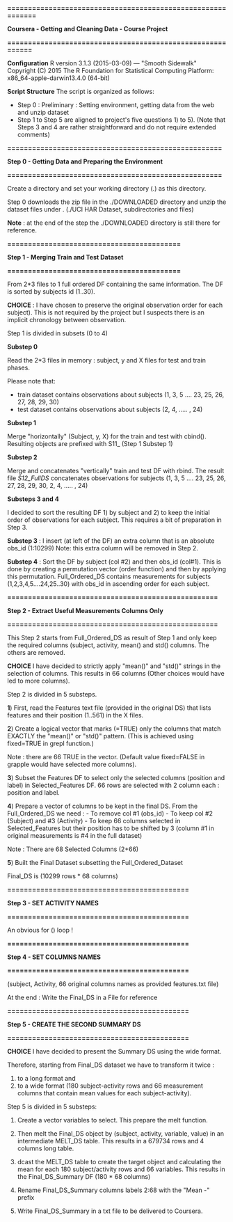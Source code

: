 **============================================================**

**Coursera - Getting and Cleaning Data - Course Project**

**===========================================================**

**Configuration**
R version 3.1.3 (2015-03-09) — "Smooth Sidewalk"
Copyright (C) 2015 The R Foundation for Statistical Computing
Platform: x86_64-apple-darwin13.4.0 (64-bit)

**Script Structure**
The script is organized as follows:
- Step 0 : Preliminary : Setting environment, getting data from the web and unzip dataset
- Step 1 to Step 5 are aligned to project's five questions 1) to 5). (Note that Steps 3 and 4 are rather straightforward and do not require extended comments)

**====================================================**

**Step 0 - Getting Data and Preparing the Environment**

**====================================================**

Create a directory and set your working directory (.) as this directory.

Step 0 downloads the zip file in the ./DOWNLOADED directory and unzip the dataset files under . (./UCI HAR Dataset, subdirectories and files)

**Note** : at the end of the step the ./DOWNLOADED directory is still there for reference.   

**==========================================**

**Step 1 - Merging Train and Test Dataset** 

**==========================================**

From 2*3 files to 1 full ordered DF containing the same information. The DF is sorted by subjects id (1..30).

**CHOICE** : I have chosen to preserve the original observation order for each subject). This is not required by the project but I suspects there is an implicit chronology between observation.

Step 1 is divided in subsets (0 to 4)

**Substep 0**

Read the 2*3 files in memory : subject, y and X files for test and train phases.

Please note that:
   - train dataset contains observations about subjects (1, 3, 5 …. 23, 25, 26, 27, 28, 29, 30)
   - test dataset contains observations about subjects (2, 4, ….. , 24)

**Substep 1**

Merge "horizontally" (Subject, y, X) for the train and test with cbind(). Resulting objects are prefixed with S11_ (Step 1 Substep 1)

**Substep 2**

Merge and concatenates "vertically" train and test DF with rbind.
The result file *S12_FullDS* concatenates observations for subjects (1, 3, 5 …. 23, 25, 26, 27, 28, 29, 30, 2, 4, ….. , 24) 

**Substeps 3 and 4**

I decided to sort the resulting DF 1) by subject and 2) to keep the initial order of observations for each subject. This requires a bit of preparation in Step 3.

**Substep 3** : I insert (at left of the DF) an extra column that is an absolute obs_id (1:10299)
Note: this extra column will be removed in Step 2.

**Substep 4** : Sort the DF by subject (col #2) and then  obs_id (col#1). This is done by creating a permutation vector (order function) and then by applying this permutation.
Full_Ordered_DS contains measurements for subjects (1,2,3,4,5….24,25..30) with obs_id in ascending order for each subject.

**===================================================**

**Step 2 - Extract Useful Measurements Columns Only** 

**===================================================**

This Step 2 starts from Full_Ordered_DS as result of Step 1 and only keep the required columns (subject, activity, mean() and std() columns. The others are removed.

**CHOICE** I have decided to strictly apply "mean()" and "std()" strings in the selection of columns. This results in 66 columns (Other choices would have led to more columns).

Step 2 is divided in 5 substeps.
  
**1**)
First, read the Features text file (provided in the original DS) that lists features and their position (1..561) in the X files.

**2**)
Create a logical vector that marks (=TRUE) only the columns that match EXACTLY the "mean()" or "std()" pattern. (This is achieved using fixed=TRUE in grepl function.)

Note : there are 66 TRUE in the vector. (Default value fixed=FALSE in grapple would have selected more columns).

**3**)
Subset the Features DF to select only the selected columns (position and label) in Selected_Features DF. 66 rows are selected with 2 column each : position and label.

**4**)
Prepare a vector of columns to be kept in the final DS.
From the Full_Ordered_DS we need :
		- To remove col #1 (obs_id)
		- To keep col #2 (Subject) and #3 (Activity)
		- To keep 66 columns selected in Selected_Features but their position has to be shifted by 3 (column #1 in original measurements is #4 in the full dataset)

Note : There are 68 Selected Columns (2+66)

**5**)
Built the Final Dataset subsetting the Full_Ordered_Dataset

Final_DS is (10299 rows * 68 columns)

**============================================**

**Step 3 - SET ACTIVITY NAMES**

**============================================**

An obvious for () loop !

**============================================**

**Step 4 - SET COLUMNS NAMES**

**============================================**

(subject, Activity, 66 original columns names as provided features.txt file)

At the end : Write the Final_DS in a File for reference

**============================================**

**Step 5 - CREATE THE SECOND SUMMARY DS**

**============================================**

**CHOICE** I have decided to present the Summary DS using the wide format.

Therefore, starting from Final_DS dataset we have to transform it twice :

1) to a long format and 
2) to a wide format (180 subject-activity rows and 66 measurement columns that contain mean values for each subject-activity).

Step 5 is divided in 5 substeps:

1) Create a vector variables to select. This prepare the melt function.

2) Then melt the Final_DS object by (subject, activity, variable, value) in an intermediate MELT_DS table. This results in a 679734 rows and 4 columns long table.

3) dcast the MELT_DS table to create the target object and calculating the mean for each 180 subject/activity rows and 66  variables. This results in the Final_DS_Summary DF (180 * 68 columns)

4) Rename Final_DS_Summary columns labels 2:68 with the "Mean -" prefix

5) Write Final_DS_Summary in a txt file to be delivered to Coursera.







